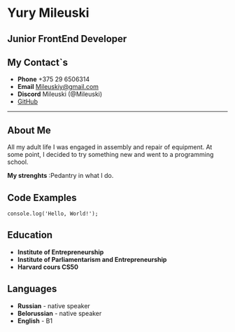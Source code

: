 # Yury Mileuski
## Junior FrontEnd Developer
## My Contact`s
- **Phone** +375 29 6506314
- **Email** Mileuskiy@gmail.com
- **Discord** Mileuski (@Mileuski)
- [GitHub](https://github.com/Mileuski)

***
## About Me
All my adult life I was engaged in assembly and repair of equipment. At some point, I decided to try something new and went to a programming school.

**My strenghts** :Pedantry in what I do.

## Code Examples

`console.log('Hello, World!');`

## Education 
- __Institute of Entrepreneurship__
- __Institute of Parliamentarism and Entrepreneurship__
- __Harvard cours CS50__
## Languages
- __Russian__ - native speaker
- __Belorussian__ - native speaker
- __English__ - B1

